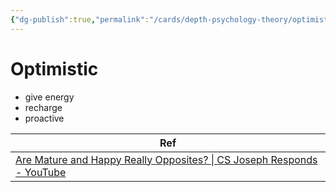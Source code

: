 ```yaml
---
{"dg-publish":true,"permalink":"/cards/depth-psychology-theory/optimistic/","noteIcon":"","created":"2022-12-31T18:18:57.786+01:00","updated":"2023-04-10T12:39:13.697+02:00"}
---
```




<div class="transclusion internal-embed is-loaded"><div class="markdown-embed">



# Optimistic 
- give energy
- recharge
- proactive


</div></div>

| Ref                                                                                                                                                           |
| ------------------------------------------------------------------------------------------------------------------------------------------------------------- |
| [Are Mature and Happy Really Opposites? \| CS Joseph Responds - YouTube](https://www.youtube.com/watch?v=a334QVG4AWo&list=TLPQMjgwMzIwMjMQZSjG17Ndfw&index=3) |

